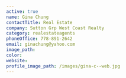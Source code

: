 ```yaml
---
active: true
name: Gina Chung
contactTitle: Real Estate
company: Sutton Grp West Coast Realty
category: realestateagents
phoneOffice: 778-891-2642
email: ginachung@yahoo.com
image_path:
color:
website:
profile_image_path: /images/gina-c--web.jpg
---
```



